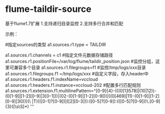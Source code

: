 # flume-taildir-source
基于flume1.7扩展
1.支持递归目录监控
2.支持多行合并和匹配

示例：

  #指定sources的类型
  a1.sources.r1.type = TAILDIR
  
  a1.sources.r1.channels = c1
  #指定文件元数据存储路径
  a1.sources.r1.positionFile=/var/log/flume/taildir_position.json
  #监控分组，这里可兼容多个目录
  a1.sources.r1.filegroups=f1
  #监控/tmp/logs/xxx目录
  a1.sources.r1.filegroups.f1 =/tmp/logs/xxx
  #自定义字段，存入header中
  a1.sources.r1.headers.f1.indexName=vccloud
  a1.sources.r1.headers.f1.instance=vccloud-202
  #配置多行匹配规则
  a1.sources.r1.extension.f1.multilinePattern=^[0-9]{4}-(((0[13578]|(10|12))-(0[1-9]|[1-2][0-9]|3[0-1]))|(02-(0[1-9]|[1-2][0-9]))|((0[469]|11)-(0[1-9]|[1-2][0-9]|30)))(\\ |T)(([0-1]?[0-9])|([2][0-3])):([0-5]?[0-9]):(([0-5]?[0-9]))\\.[0-9]{3}([\\s\\S]*)
  '''
